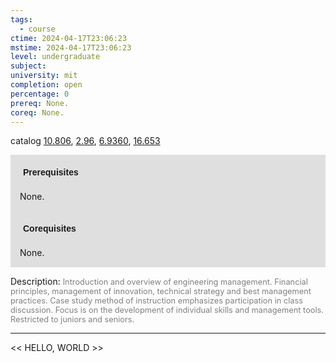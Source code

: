 ```yaml
---
tags:
  - course
ctime: 2024-04-17T23:06:23
mstime: 2024-04-17T23:06:23
level: undergraduate
subject: 
university: mit
completion: open
percentage: 0
prereq: None.
coreq: None.
---
```


catalog [10.806](http://student.mit.edu/catalog/m10a.html#10.806), [2.96](http://student.mit.edu/catalog/m2c.html#2.96), [6.9360](http://student.mit.edu/catalog/m6e.html#6.9360), [16.653](http://student.mit.edu/catalog/m16b.html#16.653)

<span style="display: block; padding: 15px; background-color: rgb(100, 100, 100, 0.2);"><font id="m_prereq426_0" style="display: block; font-family: Arial, sans-serif; font-weight: bold; padding: 5px">Prerequisites</font><br><span id="prereq426_0">None.</span></span>
<span style="display: block; padding: 15px; background-color: rgb(100, 100, 100, 0.2);"><font id="m_coreq426_0" style="display: block; font-family: Arial, sans-serif; font-weight: bold; padding: 5px">Corequisites</font><br><span id="coreq426_0">None.</span></span>

<font style="">Description:</font>
<font style="color: grey; font-size: 0.8rem;">Introduction and overview of engineering management. Financial principles, management of innovation, technical strategy and best management practices. Case study method of instruction emphasizes participation in class discussion. Focus is on the development of individual skills and management tools. Restricted to juniors and seniors.</font>



---

<< HELLO, WORLD >>
